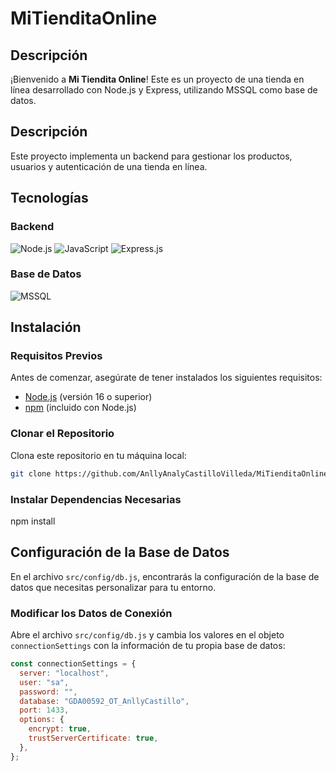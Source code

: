 # MiTienditaOnline
## Descripción
¡Bienvenido a **Mi Tiendita Online**! Este es un proyecto de una tienda en línea desarrollado con Node.js y Express, utilizando MSSQL como base de datos.

## Descripción
Este proyecto implementa un backend para gestionar los productos, usuarios y autenticación de una tienda en línea. 

## Tecnologías

### Backend

![Node.js](https://img.shields.io/badge/Node.js-339933?style=for-the-badge&logo=node.js&logoColor=white)
![JavaScript](https://img.shields.io/badge/JavaScript-F7DF1E?style=for-the-badge&logo=javascript&logoColor=black)
![Express.js](https://img.shields.io/badge/Express.js-000000?style=for-the-badge&logo=express&logoColor=white)


### Base de Datos
![MSSQL](https://img.shields.io/badge/MSSQL-CC2927?style=for-the-badge&logo=microsoftsqlserver&logoColor=white)

## Instalación

### Requisitos Previos
Antes de comenzar, asegúrate de tener instalados los siguientes requisitos:
- [Node.js](https://nodejs.org/) (versión 16 o superior)
- [npm](https://www.npmjs.com/) (incluido con Node.js)

### Clonar el Repositorio
Clona este repositorio en tu máquina local:
```bash
git clone https://github.com/AnllyAnalyCastilloVilleda/MiTienditaOnline.git
```

### Instalar Dependencias Necesarias
npm install

## Configuración de la Base de Datos

En el archivo `src/config/db.js`, encontrarás la configuración de la base de datos que necesitas personalizar para tu entorno.

### Modificar los Datos de Conexión

Abre el archivo `src/config/db.js` y cambia los valores en el objeto `connectionSettings` con la información de tu propia base de datos:

```javascript
const connectionSettings = {
  server: "localhost", 
  user: "sa",       
  password: "",         
  database: "GDA00592_OT_AnllyCastillo",  
  port: 1433, 
  options: {
    encrypt: true,
    trustServerCertificate: true, 
  },
};
```
